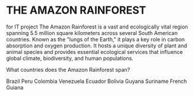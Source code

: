 # THE AMAZON RAINFOREST
for IT project
The Amazon Rainforest is a vast and ecologically vital region spanning 5.5 million square kilometers across several South American countries. Known as the "lungs of the Earth," it plays a key role in carbon absorption and oxygen production. It hosts a unique diversity of plant and animal species and provides essential ecological services that influence global climate, biodiversity, and human populations.

What countries does the Amazon Rainforest span?

Brazil
Peru
Colombia
Venezuela
Ecuador
Bolivia
Guyana
Suriname
French Guiana
